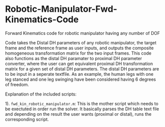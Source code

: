 # Robotic-Manipulator-Fwd-Kinematics-Code
Forward Kinematics code for robotic manipulator having any number of DOF

Code takes the Distal DH parameters of any robotic manipulator, the target frame and the reference frame as user inputs, and outputs the composite homogeneous transformation matrix for the two input frames. This code also functions as the distal DH paramater to  proximal DH parameter converter, where the user can get equivalent proximal DH transformation matrix for a given set of distal DH parameters.
The distal DH parameters are to be input in a seperate textfile. As an example, the human legs with one leg stanced and one leg swinging have been considered having 6 degrees of freedom.

Explanation of the included scripts:

1). `fwd_kin_robotic_manipulator.m`: This is the mother script which needs to be exectuted in order run the solver. It basically parses the DH table text file and depending on the result the user wants (proximal or distal), runs the corresponding script.


